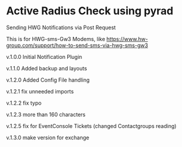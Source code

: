# Active Radius Check using pyrad

Sending HWG Notifications via Post Request

This is for HWG-sms-Gw3 Modems, like
https://www.hw-group.com/support/how-to-send-sms-via-hwg-sms-gw3



v.1.0.0 Initial Notification Plugin

v.1.1.0 Added backup and layouts 

v.1.2.0 Added Config File handling

v.1.2.1 fix unneeded imports

v.1.2.2 fix typo

v.1.2.3 more than 160 characters

v.1.2.5 fix for EventConsole Tickets (changed Contactgroups reading)

v.1.3.0 make version for exchange


